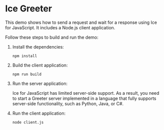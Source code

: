 # Ice Greeter

This demo shows how to send a request and wait for a response using Ice for JavaScript. It includes a Node.js client
application.

Follow these steps to build and run the demo:

1. Install the dependencies:

    ```shell
    npm install
    ```

2. Build the client application:

    ```shell
    npm run build
    ```

3. Run the server application:

    Ice for JavaScript has limited server-side support. As a result, you need to start a Greeter server implemented in
    a language that fully supports server-side functionality, such as Python, Java, or C#.

4. Run the client application:

    ```shell
    node client.js
    ```
